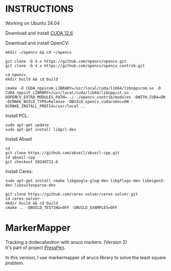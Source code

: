 # INSTRUCTIONS

Working on Ubuntu 24.04

Download and install [CUDA 12.6](https://developer.nvidia.com/cuda-downloads?target_os=Linux&target_arch=x86_64&Distribution=WSL-Ubuntu&target_version=2.0&target_type=deb_local)

Download and install OpenCV:

```
mkdir ~/opencv && cd ~/opencv
```
```
git clone -b 4.x https://github.com/opencv/opencv.git
git clone -b 4.x https://github.com/opencv/opencv_contrib.git
```
```
cd opencv
mkdir build && cd build
```
```
cmake -D CUDA_nppicom_LIBRARY=/usr/local/cuda/lib64/libnppicom.so -D CUDA_nppist_LIBRARY=/usr/local/cuda/lib64/libnppist.so -DOPENCV_EXTRA_MODULES_PATH=../../opencv_contrib/modules -DWITH_CUDA=ON -DCMAKE_BUILD_TYPE=Release -DBUILD_opencv_cudacodec=ON -DCMAKE_INSTALL_PREFIX=/usr/local ..
```

Install PCL:

```
sudo apt-get update
sudo apt-get install libpcl-dev
```

Install Abseil

```
cd
git clone https://github.com/abseil/abseil-cpp.git
cd abseil-cpp
git checkout 20240722.0
```


Install Ceres:

``` 
sudo apt-get install cmake libgoogle-glog-dev libgflags-dev libeigen3-dev libsuitesparse-dev
```
```
git clone https://github.com/ceres-solver/ceres-solver.git
cd ceres-solver
mkdir build && cd build
cmake .. -DBUILD_TESTING=OFF -DBUILD_EXAMPLES=OFF
```


# MarkerMapper
Tracking a dodecahedron with aruco markers. (Version 2)  
It's part of project [PressPen](https://github.com/neconeconeco/PressPen).  
  
In this version, I use markermapper of aruco library to solve the least square problem.
